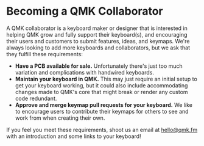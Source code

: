 # Becoming a QMK Collaborator

A QMK collaborator is a keyboard maker or designer that is interested in helping QMK grow and fully support their keyboard(s), and encouraging their users and customers to submit features, ideas, and keymaps. We're always looking to add more keyboards and collaborators, but we ask that they fulfill these requirements:

* **Have a PCB available for sale.** Unfortunately there's just too much variation and complications with handwired keyboards.
* **Maintain your keyboard in QMK.** This may just require an initial setup to get your keyboard working, but it could also include accommodating changes made to QMK's core that might break or render any custom code redundant.
* **Approve and merge keymap pull requests for your keyboard.** We like to encourage users to contribute their keymaps for others to see and work from when creating their own.

If you feel you meet these requirements, shoot us an email at hello@qmk.fm with an introduction and some links to your keyboard!
